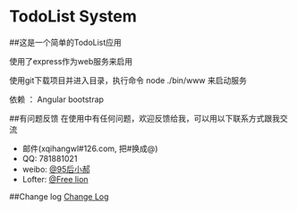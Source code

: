 # TodoList System
 
##这是一个简单的TodoList应用
 
使用了express作为web服务来启用
 
使用git下载项目并进入目录，执行命令  node ./bin/www 来启动服务
 
依赖 ： Angular  bootstrap
 
 
##有问题反馈
在使用中有任何问题，欢迎反馈给我，可以用以下联系方式跟我交流
 
* 邮件(xqihangwl#126.com, 把#换成@)
* QQ: 781881021
* weibo: [@95后小郝](http://weibo.com/xqihang)
* Lofter: [@Free lion](http://photo.freelion.me)
 
 
##Change log
[Change Log](https://github.com/xqihang/todolist/blob/master/CHANGE.md)
